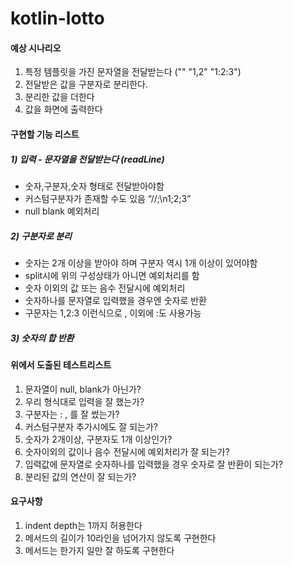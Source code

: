 # kotlin-lotto

#### 예상 시나리오
1. 특정 템플릿을 가진 문자열을 전달받는다 ("" "1,2" "1:2:3")
2. 전달받은 값을 구분자로 분리한다. 
3. 분리한 값을 더한다
4. 값을 화면에 출력한다

#### 구현할 기능 리스트
##### 1) 입력 - 문자열을 전달받는다 (readLine)
- 숫자,구분자,숫자 형태로 전달받아야함 
- 커스텀구분자가 존재할 수도 있음 “//;\n1;2;3” 
- null blank 예외처리 

##### 2) 구분자로 분리
- 숫자는 2개 이상을 받아야 하며 구분자 역시 1개 이상이 있어야함 
- split시에 위의 구성상태가 아니면 예외처리를 함 
- 숫자 이외의 값 또는 음수 전달시에 예외처리 
- 숫자하나를 문자열로 입력했을 경우엔 숫자로 반환 
- 구문자는 1,2:3 이런식으로 , 이외에 :도 사용가능

##### 3) 숫자의 합 반환


#### 위에서 도출된 테스트리스트
1. 문자열이 null, blank가 아닌가?
2. 우리 형식대로 입력을 잘 했는가?
3. 구분자는 : , 를 잘 썼는가? 
4. 커스텀구분자 추가시에도 잘 되는가?
5. 숫자가 2개이상, 구분자도 1개 이상인가? 
6. 숫자이외의 값이나 음수 전달시에 예외처리가 잘 되는가? 
7. 입력값에 문자열로 숫자하나를 입력했을 경우 숫자로 잘 반환이 되는가? 
8. 분리된 값의 연산이 잘 되는가?



#### 요구사항
1. indent depth는 1까지 허용한다
2. 메서드의 길이가 10라인을 넘어가지 않도록 구현한다
3. 메서드는 한가지 일만 잘 하도록 구현한다
